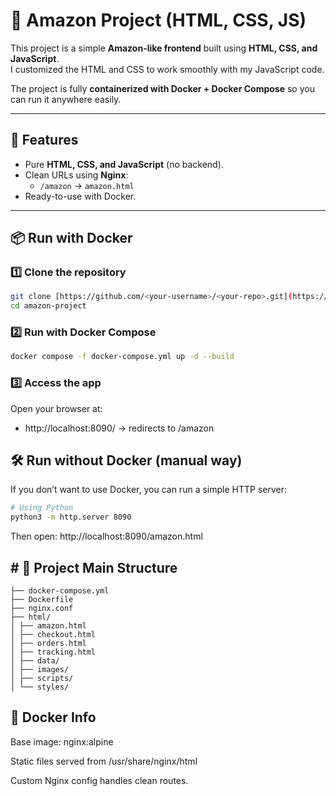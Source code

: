 # 🛒 Amazon Project (HTML, CSS, JS)

This project is a simple **Amazon-like frontend** built using **HTML, CSS, and JavaScript**.  
I customized the HTML and CSS to work smoothly with my JavaScript code.

The project is fully **containerized with Docker + Docker Compose** so you can run it anywhere easily.

---

## 🚀 Features
- Pure **HTML, CSS, and JavaScript** (no backend).
- Clean URLs using **Nginx**:
  - `/amazon` → `amazon.html`
- Ready-to-use with Docker.

---

## 📦 Run with Docker

### 1️⃣ Clone the repository
```bash
git clone [https://github.com/<your-username>/<your-repo>.git](https://github.com/Hossamelbassuiony310/amazon-project.git)
cd amazon-project
```

### 2️⃣ Run with Docker Compose
```bash
docker compose -f docker-compose.yml up -d --build
```

### 3️⃣ Access the app
Open your browser at:
- http://localhost:8090/  →  redirects to /amazon

## 🛠 Run without Docker (manual way)
If you don’t want to use Docker, you can run a simple HTTP server:
```bash
# Using Python
python3 -m http.server 8090
```
Then open: http://localhost:8090/amazon.html


 ## # 📂 Project Main Structure
```bach
├── docker-compose.yml
├── Dockerfile
├── nginx.conf
├── html/
│ ├── amazon.html
│ ├── checkout.html
│ ├── orders.html
│ ├── tracking.html
│ ├── data/
│ ├── images/
│ ├── scripts/
│ └── styles/
```

## 🐳 Docker Info

Base image: nginx:alpine

Static files served from /usr/share/nginx/html

Custom Nginx config handles clean routes.
